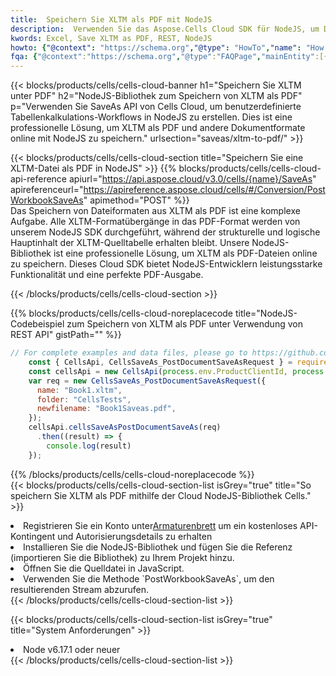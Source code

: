 ```yaml
---
title:  Speichern Sie XLTM als PDF mit NodeJS
description:  Verwenden Sie das Aspose.Cells Cloud SDK für NodeJS, um Dateien im XLTM-Format als Dateien im PDF-Format zu speichern.
kwords: Excel, Save XLTM as PDF, REST, NodeJS
howto: {"@context": "https://schema.org","@type": "HowTo","name": "How to save XLTM as PDF using the Cells Cloud NodeJS library.","description": "How to save XLTM as PDF using the Cells Cloud NodeJS library.","image": {"@type": "ImageObject"},"url": "/nodejs/saveas/xltm-to-pdf/","step": [{ "@type": "HowToStep","name": "How to save XLTM as PDF using the Cells Cloud NodeJS library. step 1", "image": {"@type": "ImageObject",},"url": "/nodejs/saveas/xltm-to-pdf/","text": "Register an account at <a href='https://dashboard.aspose.cloud/'>Dashboard</a> to get free API quota & authorization details",},{ "@type": "HowToStep","name": "How to save XLTM as PDF using the Cells Cloud NodeJS library. step 1", "image": {"@type": "ImageObject",},"url": "/nodejs/saveas/xltm-to-pdf/","text": "Install NodeJS library and add the reference (import the library) to your project.",},{ "@type": "HowToStep","name": "How to save XLTM as PDF using the Cells Cloud NodeJS library. step 1", "image": {"@type": "ImageObject",},"url": "/nodejs/saveas/xltm-to-pdf/","text": "Open the source file in JavaScript.",},{ "@type": "HowToStep","name": "How to save XLTM as PDF using the Cells Cloud NodeJS library. step 1", "image": {"@type": "ImageObject",},"url": "/nodejs/saveas/xltm-to-pdf/","text": "Use the `PostWorkbookSaveAs` method to retrieve the resulting stream.",}, ],"supply": {"@type": "HowToSupply","name": "document"},"tool": [{"@type": "HowToTool","name": "Visual Studio, Visual Studio Code, WebStorm"},{"@type": "HowToTool","name": "Aspose Cells"}],"totalTime": "PT6M"}
fqa: {"@context":"https://schema.org","@type":"FAQPage","mainEntity":[{"@type":"Question","name":"Why save file as other formats file in C# using REST API?","acceptedAnswer":{"@type":"Answer","text":"Documents are encoded in many ways, and some files may be incompatible with the software you use. To open and read such files, just save them as appropriate file formats.<br/><ol><li>Install .NET SDK and add the reference (import the library) to your project.</li><li>Open the source file in C# using REST API.</li><li>Call the PostWorkbookSaveAsRequest() method, passing an output filename with required extension.</li><li>Get the result of save as a separate file.</li></ol>"}},{"@type":"Question","name":"What file formats can I save as with your C# library?","acceptedAnswer":{"@type":"Answer","text":"We support a variety of file formats for conversion using .NET library, including XLSX, Excel, xls , PDF, CSV, HTML, Markdown, XML, PNG, JPG, TIFF, Json, TXT and many more."}},{"@type":"Question","name":"What is the maximum allowed file size for conversion using this .NET library?","acceptedAnswer":{"@type":"Answer","text":"There are no file size limits for format conversions using .NET library."}}]}
---
```

{{< blocks/products/cells/cells-cloud-banner h1="Speichern Sie XLTM unter PDF" h2="NodeJS-Bibliothek zum Speichern von XLTM als PDF" p="Verwenden Sie SaveAs API von Cells Cloud, um benutzerdefinierte Tabellenkalkulations-Workflows in NodeJS zu erstellen. Dies ist eine professionelle Lösung, um XLTM als PDF und andere Dokumentformate online mit NodeJS zu speichern." urlsection="saveas/xltm-to-pdf/" >}}

{{< blocks/products/cells/cells-cloud-section title="Speichern Sie eine XLTM-Datei als PDF in NodeJS" >}}
{{% blocks/products/cells/cells-cloud-api-reference apiurl="https://api.aspose.cloud/v3.0/cells/{name}/SaveAs" apireferenceurl="https://apireference.aspose.cloud/cells/#/Conversion/PostWorkbookSaveAs" apimethod="POST" %}}
<br/>
Das Speichern von Dateiformaten aus XLTM als PDF ist eine komplexe Aufgabe. Alle XLTM-Formatübergänge in das PDF-Format werden von unserem NodeJS SDK durchgeführt, während der strukturelle und logische Hauptinhalt der XLTM-Quelltabelle erhalten bleibt. Unsere NodeJS-Bibliothek ist eine professionelle Lösung, um XLTM als PDF-Dateien online zu speichern. Dieses Cloud SDK bietet NodeJS-Entwicklern leistungsstarke Funktionalität und eine perfekte PDF-Ausgabe.

{{< /blocks/products/cells/cells-cloud-section >}}

{{% blocks/products/cells/cells-cloud-noreplacecode title="NodeJS-Codebeispiel zum Speichern von XLTM als PDF unter Verwendung von REST API" gistPath="" %}}
  
```js
// For complete examples and data files, please go to https://github.com/aspose-cells-cloud/aspose-cells-cloud-node/
    const { CellsApi, CellsSaveAs_PostDocumentSaveAsRequest } = require("asposecellscloud");
    const cellsApi = new CellsApi(process.env.ProductClientId, process.env.ProductClientSecret);
    var req = new CellsSaveAs_PostDocumentSaveAsRequest({
      name: "Book1.xltm",
      folder: "CellsTests",
      newfilename: "Book1Saveas.pdf",
    });
    cellsApi.cellsSaveAsPostDocumentSaveAs(req)
      .then((result) => {
        console.log(result)
    });
```
  
{{% /blocks/products/cells/cells-cloud-noreplacecode %}}
<br/>
{{< blocks/products/cells/cells-cloud-section-list isGrey="true" title="So speichern Sie XLTM als PDF mithilfe der Cloud NodeJS-Bibliothek Cells." >}}
<li> Registrieren Sie ein Konto unter<a href="https://dashboard.aspose.cloud/">Armaturenbrett</a> um ein kostenloses API-Kontingent und Autorisierungsdetails zu erhalten</li>
<li>Installieren Sie die NodeJS-Bibliothek und fügen Sie die Referenz (importieren Sie die Bibliothek) zu Ihrem Projekt hinzu.</li>
<li>Öffnen Sie die Quelldatei in JavaScript.</li>
<li>Verwenden Sie die Methode `PostWorkbookSaveAs`, um den resultierenden Stream abzurufen.</li>
{{< /blocks/products/cells/cells-cloud-section-list >}}

{{< blocks/products/cells/cells-cloud-section-list isGrey="true" title="System Anforderungen" >}}
<li>Node v6.17.1 oder neuer</li>
{{< /blocks/products/cells/cells-cloud-section-list >}}
